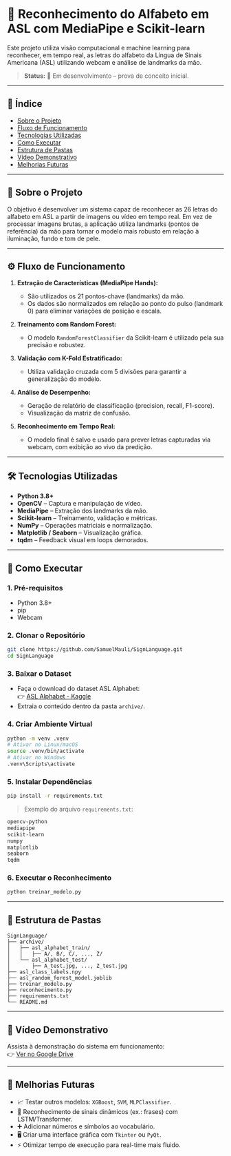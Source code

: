 # 🤖 Reconhecimento do Alfabeto em ASL com MediaPipe e Scikit-learn

Este projeto utiliza visão computacional e machine learning para reconhecer, em tempo real, as letras do alfabeto da Língua de Sinais Americana (ASL) utilizando webcam e análise de landmarks da mão.

> **Status:** 🚧 Em desenvolvimento – prova de conceito inicial.

---

## 📌 Índice

- [Sobre o Projeto](#sobre-o-projeto)
- [Fluxo de Funcionamento](#fluxo-de-funcionamento)
- [Tecnologias Utilizadas](#tecnologias-utilizadas)
- [Como Executar](#como-executar)
- [Estrutura de Pastas](#estrutura-de-pastas)
- [Vídeo Demonstrativo](#vídeo-demonstrativo)
- [Melhorias Futuras](#melhorias-futuras)

---

## 🦾 Sobre o Projeto

O objetivo é desenvolver um sistema capaz de reconhecer as 26 letras do alfabeto em ASL a partir de imagens ou vídeo em tempo real. Em vez de processar imagens brutas, a aplicação utiliza landmarks (pontos de referência) da mão para tornar o modelo mais robusto em relação à iluminação, fundo e tom de pele.

---

## ⚙️ Fluxo de Funcionamento

1. **Extração de Características (MediaPipe Hands):**
   - São utilizados os 21 pontos-chave (landmarks) da mão.
   - Os dados são normalizados em relação ao ponto do pulso (landmark 0) para eliminar variações de posição e escala.

2. **Treinamento com Random Forest:**
   - O modelo `RandomForestClassifier` da Scikit-learn é utilizado pela sua precisão e robustez.

3. **Validação com K-Fold Estratificado:**
   - Utiliza validação cruzada com 5 divisões para garantir a generalização do modelo.

4. **Análise de Desempenho:**
   - Geração de relatório de classificação (precision, recall, F1-score).
   - Visualização da matriz de confusão.

5. **Reconhecimento em Tempo Real:**
   - O modelo final é salvo e usado para prever letras capturadas via webcam, com exibição ao vivo da predição.

---

## 🛠️ Tecnologias Utilizadas

- **Python 3.8+**
- **OpenCV** – Captura e manipulação de vídeo.
- **MediaPipe** – Extração dos landmarks da mão.
- **Scikit-learn** – Treinamento, validação e métricas.
- **NumPy** – Operações matriciais e normalização.
- **Matplotlib / Seaborn** – Visualização gráfica.
- **tqdm** – Feedback visual em loops demorados.

---

## 🚀 Como Executar

### 1. Pré-requisitos

- Python 3.8+
- pip
- Webcam

### 2. Clonar o Repositório

```bash
git clone https://github.com/SamuelMauli/SignLanguage.git
cd SignLanguage
```

### 3. Baixar o Dataset

- Faça o download do dataset ASL Alphabet:  
  👉 [ASL Alphabet - Kaggle](https://www.kaggle.com/datasets/grassknoted/asl-alphabet)
- Extraia o conteúdo dentro da pasta `archive/`.

### 4. Criar Ambiente Virtual

```bash
python -m venv .venv
# Ativar no Linux/macOS
source .venv/bin/activate
# Ativar no Windows
.venv\Scripts\activate
```

### 5. Instalar Dependências

```bash
pip install -r requirements.txt
```

> Exemplo do arquivo `requirements.txt`:

```txt
opencv-python
mediapipe
scikit-learn
numpy
matplotlib
seaborn
tqdm
```

### 6. Executar o Reconhecimento

```bash
python treinar_modelo.py
```

---

## 📁 Estrutura de Pastas

```
SignLanguage/
├── archive/
│   ├── asl_alphabet_train/
│   │   ├── A/, B/, C/, ..., Z/
│   └── asl_alphabet_test/
│       ├── A_test.jpg, ..., Z_test.jpg
├── asl_class_labels.npy
├── asl_random_forest_model.joblib
├── treinar_modelo.py
├── reconhecimento.py
├── requirements.txt
└── README.md
```

---

## 🎥 Vídeo Demonstrativo

Assista à demonstração do sistema em funcionamento:  
👉 [Ver no Google Drive](https://drive.google.com/file/d/1D4EhIK6ydQQXVrySmS_nyaniHppaC8t4/view?usp=sharing)

---

## 🔮 Melhorias Futuras

- 📈 Testar outros modelos: `XGBoost`, `SVM`, `MLPClassifier`.
- 🧠 Reconhecimento de sinais dinâmicos (ex.: frases) com LSTM/Transformer.
- ➕ Adicionar números e símbolos ao vocabulário.
- 🖥️ Criar uma interface gráfica com `Tkinter` ou `PyQt`.
- ⚡ Otimizar tempo de execução para real-time mais fluido.